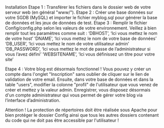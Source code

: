 Installation
Etape 1 : Transférer les fichiers dans le dossier web de votre serveur web (en général "www/").
Etape 2 : Créer une base données sur votre SGDB (MySQL) et importer le fichier myblog.sql pour générer la base de données et les jeux de données de test.
Etape 3 : Remplir le fichier Config/config.php selon les valeurs de votre environnement.
Veillez à bien remplir tout les paramètres comme suit : 
‘DBHOST’, ‘Ici vous mettez le nom de votre host’
‘DNAME’, ‘Ici vous mettez le nom de votre base de données’
‘DB_USER’, ‘Ici vous mettez le nom de votre utilisateur admin’
‘DB_PASSWORD’, ‘Ici vous mettez le mot de passe de l’administrateur  si vous l’avez défini’
‘WEBSITENAME’, ’Ici vous définissez un titre pour votre site’

Etape 4 : Votre blog est désormais fonctionnel ! Vous pouvez y créer un compte dans l'onglet "Inscription" sans oublier de cliquer sur le lien de validation de votre email. Ensuite, dans votre base de données et dans la table "users", modifier la colonne "profil" de l'utilisateur que vous venez de créer et mettez y la valeur admin. Enregistrer, vous disposez désormais d'un compte administrateur qui vous permet de gérer votre blog via l’interface d’administration.

Attention ! La protection de répertoires doit être réalisée sous Apache pour bien protéger le dossier Config ainsi que tous les autres dossiers contenant du code qui ne doit pas être accessible par l'utilisateur !